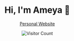 <!--
**akjadhav/akjadhav** is a ✨ _special_ ✨ repository because its `README.md` (this file) appears on your GitHub profile.

Here are some ideas to get you started:

- 🔭 I’m currently working on ...
- 🌱 I’m currently learning ...
- 👯 I’m looking to collaborate on ...
- 🤔 I’m looking for help with ...
- 💬 Ask me about ...
- 📫 How to reach me: ...
- 😄 Pronouns: ...
- ⚡ Fun fact: ...
-->



<div align="center">

# Hi, I'm Ameya 👋

[Personal Website](https://www.ameyajadhav.xyz)


![Visitor Count](https://profile-counter.glitch.me/akjadhav/count.svg)

</div>



<!--   <a href="https://github.com/akjadhav">
    <img alt="GitHub Stats" src="https://github-readme-stats.vercel.app/api?username=akjadhav&show_icons=true&count_private=true&include_all_commits=true&theme=graywhite" />
</a>
   -->

<!--- ![Most Used Languages](https://github-readme-stats.vercel.app/api/top-langs/?username=akjadhav&langs_count=4) 
 <a href=#><img src="contributions.svg"></a>


[![GitHub Trends SVG](https://api.githubtrends.io/user/svg/akjadhav/langs?time_range=one_year&include_private=True&loc_metric=changed&theme=dark)](https://githubtrends.io)
-->
